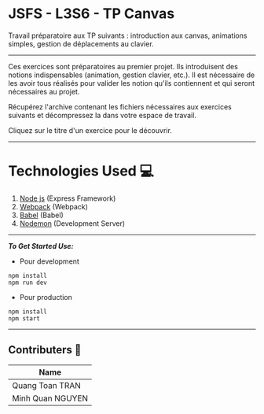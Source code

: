 # JSFS - L3S6 - TP Canvas

Travail préparatoire aux TP suivants : introduction aux canvas, animations simples, gestion de déplacements au clavier.

---
Ces exercices sont préparatoires au premier projet. Ils introduisent des notions indispensables (animation, gestion clavier, etc.). Il est nécessaire de les avoir tous réalisés pour valider les notion qu'ils contiennent et qui seront nécessaires au projet.

Récupérez l'archive contenant les fichiers nécessaires aux exercices suivants et décompressez la dans votre espace de travail.

Cliquez sur le titre d'un exercice pour le découvrir.

___
# Technologies Used 💻
1. [Node js](https://nodejs.org) (Express Framework)
2. [Webpack](https://webpack.js.org/) (Webpack)
3. [Babel](https://babeljs.io/) (Babel)
4. [Nodemon](https://nodemon.io/) (Development Server)
___
***To Get Started Use:***
* Pour development
```
npm install
npm run dev
```
* Pour production
```
npm install
npm start
```
___
## Contributers 🤖
|Name|
|----|
|Quang Toan TRAN|
|Minh Quan NGUYEN|
